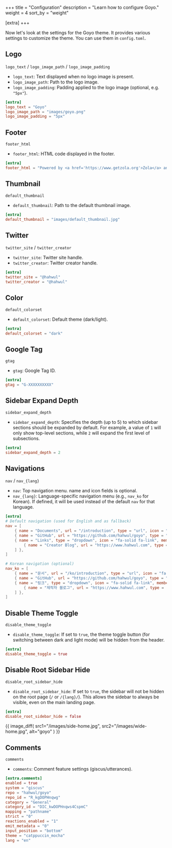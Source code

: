 +++
title = "Configuration"
description = "Learn how to configure Goyo."
weight = 4
sort_by = "weight"

[extra]
+++

Now let's look at the settings for the Goyo theme. It provides various settings to customize the theme. You can use them in `config.toml`.

## Logo
`logo_text` / `logo_image_path` / `logo_image_padding`

- `logo_text`: Text displayed when no logo image is present.
- `logo_image_path`: Path to the logo image.
- `logo_image_padding`: Padding applied to the logo image (optional, e.g. `"5px"`).

```toml
[extra]
logo_text = "Goyo"
logo_image_path = "images/goyo.png"
logo_image_padding = "5px"
```

## Footer
`footer_html`

- `footer_html`: HTML code displayed in the footer.

```toml
[extra]
footer_html = "Powered by <a href='https://www.getzola.org'>Zola</a> and <a href='https://github.com/hahwul/goyo'>Goyo</a>"
```

## Thumbnail
`default_thumbnail`

- `default_thumbnail`: Path to the default thumbnail image.

```toml
[extra]
default_thumbnail = "images/default_thumbnail.jpg"
```

## Twitter
`twitter_site` / `twitter_creator`

- `twitter_site`: Twitter site handle.
- `twitter_creator`: Twitter creator handle.

```toml
[extra]
twitter_site = "@hahwul"
twitter_creator = "@hahwul"
```

## Color
`default_colorset`

- `default_colorset`: Default theme (dark/light).

```toml
[extra]
default_colorset = "dark"
```

## Google Tag
`gtag`

- `gtag`: Google Tag ID.

```toml
[extra]
gtag = "G-XXXXXXXXXX"
```

## Sidebar Expand Depth
`sidebar_expand_depth`

- `sidebar_expand_depth`: Specifies the depth (up to 5) to which sidebar sections should be expanded by default. For example, a value of `1` will only show top-level sections, while `2` will expand the first level of subsections.

```toml
[extra]
sidebar_expand_depth = 2
```

## Navigations
`nav` / `nav_{lang}`

- `nav`: Top navigation menu. name and icon fields is optional.
- `nav_{lang}`: Language-specific navigation menu (e.g., `nav_ko` for Korean). If defined, it will be used instead of the default `nav` for that language.

```toml
[extra]
# Default navigation (used for English and as fallback)
nav = [
    { name = "Documents", url = "/introduction", type = "url", icon = "fa-solid fa-book" },
    { name = "GitHub", url = "https://github.com/hahwul/goyo", type = "url", icon = "fa-brands fa-github" },
    { name = "Links", type = "dropdown", icon = "fa-solid fa-link", members = [
        { name = "Creator Blog", url = "https://www.hahwul.com", type = "url", icon = "fa-solid fa-fire-flame-curved" },
    ] },
]

# Korean navigation (optional)
nav_ko = [
    { name = "문서", url = "/ko/introduction", type = "url", icon = "fa-solid fa-book" },
    { name = "GitHub", url = "https://github.com/hahwul/goyo", type = "url", icon = "fa-brands fa-github" },
    { name = "링크", type = "dropdown", icon = "fa-solid fa-link", members = [
        { name = "제작자 블로그", url = "https://www.hahwul.com", type = "url", icon = "fa-solid fa-fire-flame-curved" },
    ] },
]
```

## Disable Theme Toggle
`disable_theme_toggle`

- `disable_theme_toggle`: If set to `true`, the theme toggle button (for switching between dark and light mode) will be hidden from the header.

```toml
[extra]
disable_theme_toggle = true
```

## Disable Root Sidebar Hide
`disable_root_sidebar_hide`

- `disable_root_sidebar_hide`: If set to `true`, the sidebar will not be hidden on the root page (`/` or `/{lang}/`). This allows the sidebar to always be visible, even on the main landing page.

```toml
[extra]
disable_root_sidebar_hide = false
```

{{ image_diff(
    src1="/images/side-home.jpg",
    src2="/images/wide-home.jpg",
    alt="goyo"
) }}

## Comments
`comments`

- `comments`: Comment feature settings (giscus/utterances).

```toml
[extra.comments]
enabled = true
system = "giscus"
repo = "hahwul/goyo"
repo_id = "R_kgDOPHnqwg"
category = "General"
category_id = "DIC_kwDOPHnqws4CspmC"
mapping = "pathname"
strict = "0"
reactions_enabled = "1"
emit_metadata = "0"
input_position = "bottom"
theme = "catppuccin_mocha"
lang = "en"
```
